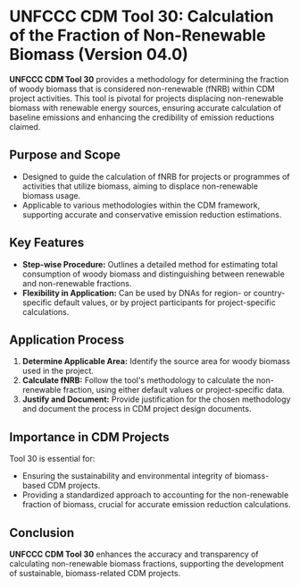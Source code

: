 # UNFCCC CDM Tool 30: Calculation of the Fraction of Non-Renewable Biomass (Version 04.0)

**UNFCCC CDM Tool 30** provides a methodology for determining the fraction of woody biomass that is considered non-renewable (fNRB) within CDM project activities. This tool is pivotal for projects displacing non-renewable biomass with renewable energy sources, ensuring accurate calculation of baseline emissions and enhancing the credibility of emission reductions claimed.

## Purpose and Scope

- Designed to guide the calculation of fNRB for projects or programmes of activities that utilize biomass, aiming to displace non-renewable biomass usage.
- Applicable to various methodologies within the CDM framework, supporting accurate and conservative emission reduction estimations.

## Key Features

- **Step-wise Procedure:** Outlines a detailed method for estimating total consumption of woody biomass and distinguishing between renewable and non-renewable fractions.
- **Flexibility in Application:** Can be used by DNAs for region- or country-specific default values, or by project participants for project-specific calculations.

## Application Process

1. **Determine Applicable Area:** Identify the source area for woody biomass used in the project.
2. **Calculate fNRB:** Follow the tool's methodology to calculate the non-renewable fraction, using either default values or project-specific data.
3. **Justify and Document:** Provide justification for the chosen methodology and document the process in CDM project design documents.

## Importance in CDM Projects

Tool 30 is essential for:
- Ensuring the sustainability and environmental integrity of biomass-based CDM projects.
- Providing a standardized approach to accounting for the non-renewable fraction of biomass, crucial for accurate emission reduction calculations.

## Conclusion

**UNFCCC CDM Tool 30** enhances the accuracy and transparency of calculating non-renewable biomass fractions, supporting the development of sustainable, biomass-related CDM projects.
